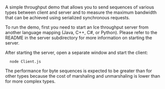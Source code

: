 A simple throughput demo that allows you to send sequences of various
types between client and server and to measure the maximum bandwidth
that can be achieved using serialized synchronous requests.

To run the demo, first you need to start an Ice throughput server from
another language mapping (Java, C++, C#, or Python). Please refer to
the README in the server subdirectory for more information on starting
the server.

After starting the server, open a separate window and start the
client:

      node Client.js

The performance for byte sequences is expected to be greater than
for other types because the cost of marshaling and unmarshaling is
lower than for more complex types.
